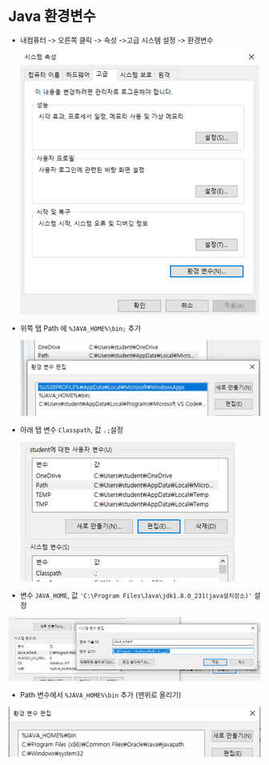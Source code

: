 # Java 환경변수

* 내컴퓨터 -> 오른쪽 클릭 -> 속성 ->고급 시스템 설정 -> 환경변수

  ![image-20191216171800832](image/image-20191216171800832.png)

* 위쪽 탭 Path 에 `%JAVA_HOME%\bin;` 추가

  ![image-20191216171829620](image/image-20191216171829620.png)

  

* 아래 탭 변수 `Classpath`, 값 `.;`설정

  ![image-20191216171927269](image/image-20191216171927269.png)

* 변수 `JAVA_HOME`, 값 `'C:\Program Files\Java\jdk1.8.0_231(java설치장소)'` 설정

  

![image-20191216172033982](image/image-20191216172033982.png)

* Path 변수에서 `%JAVA_HOME%\bin` 추가 (맨위로 올리기)

![image-20191216171721291](image/image-20191216171721291.png)